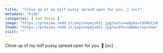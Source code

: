 ```yaml
---
title:  "Close up of my milf pussy spread open for you. 🥰 [oc]"
metadate: "hide"
categories: [ God Pussy ]
image: "https://preview.redd.it/yepzxwymjsk51.jpg?auto=webp&s=fd58b11498749148e6146a032fed2c1f8838d7bd"
thumb: "https://preview.redd.it/yepzxwymjsk51.jpg?width=1080&crop=smart&auto=webp&s=829fafc2e9dfe7f4ac719f63dd205b8ea91b79ec"
visit: ""
---
```

Close up of my milf pussy spread open for you. 🥰 [oc]
